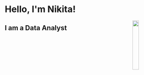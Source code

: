 <h1>Hello, I'm Nikita!</h1>
<img align="right" src="https://disk.yandex.ru/i/wUq3TiXI0KzYRA" width="20%"/>

## I am a Data Analyst

